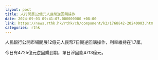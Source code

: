 ```yaml
---
layout: post
title: 人行開展12億元人民幣逆回購操作
date: 2024-09-03 09:41:07.000000000 +08:00
link: https://news.rthk.hk/rthk/ch/component/k2/1768842-20240903.htm
categories: rthk
---
```


人民銀行公開市場開展12億元人民幣7日期逆回購操作，利率維持在1.7厘。

今日有4725億元逆回購到期，單日淨回籠4713億元。
